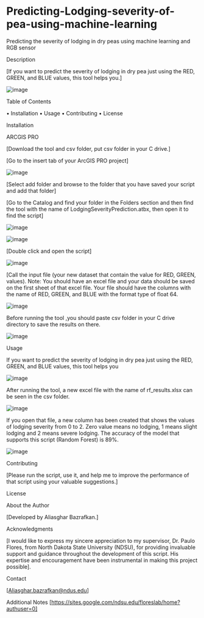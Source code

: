 # Predicting-Lodging-severity-of-pea-using-machine-learning
Predicting the severity of lodging in dry peas using machine learning and RGB sensor



Description

[If you want to predict the severity of lodging in dry pea just using the RED, GREEN, and BLUE values, this tool helps you.]

![image](https://github.com/AliBgisrs/Predicting-Lodging-severity-of-pea-using-machine-learning/assets/109620013/697875e3-3dd1-45a1-8557-1762dd98b2be)

  
Table of Contents

•	Installation
•	Usage
•	Contributing
•	License

Installation

ARCGIS PRO

[Download the tool and csv folder, put csv folder in your C drive.]


[Go to the insert tab of your ArcGIS PRO project]

 ![image](https://github.com/AliBgisrs/Predicting-Lodging-severity-of-pea-using-machine-learning/assets/109620013/c42f324f-232f-4073-a2a2-463671b61d68)
 

[Select add folder and browse to the folder that you have saved your script and add that folder]

[Go to the Catalog and find your folder in the Folders section and then find the tool with the name of LodgingSeverityPrediction.atbx, then open it to find the script]

 ![image](https://github.com/AliBgisrs/Predicting-Lodging-severity-of-pea-using-machine-learning/assets/109620013/fa3da501-7c97-4f24-8182-46b78e7bc32d)

 ![image](https://github.com/AliBgisrs/Predicting-Lodging-severity-of-pea-using-machine-learning/assets/109620013/b3e2176a-51ab-41c5-8c05-3badf92cfd33)

 

 

[Double click and open the script]

 ![image](https://github.com/AliBgisrs/Predicting-Lodging-severity-of-pea-using-machine-learning/assets/109620013/00cb6bb6-784d-49f0-a845-03d5298f47bd)

[Call the input file (your new dataset that contain the value for RED, GREEN, values). Note: You should have an excel file and your data should be saved on the first sheet of that excel file. Your file should have the columns with the name of RED, GREEN, and BLUE with the format type of float 64.

![image](https://github.com/AliBgisrs/Predicting-Lodging-severity-of-pea-using-machine-learning/assets/109620013/f1cfc60d-0155-4c70-95a2-d63476dad109)

 

Before running the tool ,you should paste csv folder in your C drive directory to save the results on there. 

![image](https://github.com/AliBgisrs/Predicting-Lodging-severity-of-pea-using-machine-learning/assets/109620013/aad279c9-904e-4497-96f8-bed64f44c6e7)

 
Usage

If you want to predict the severity of lodging in dry pea just using the RED, GREEN, and BLUE values, this tool helps you

![image](https://github.com/AliBgisrs/Predicting-Lodging-severity-of-pea-using-machine-learning/assets/109620013/48a07759-d225-4b26-aaa1-adacc12d7b5a)

  
After running the tool, a new excel file with the name of rf_results.xlsx can be seen in the csv folder.

![image](https://github.com/AliBgisrs/Predicting-Lodging-severity-of-pea-using-machine-learning/assets/109620013/8ba0af8a-4d34-4c0c-ace5-2fb59ac400f6)

 
If you open that file, a new column has been created that shows the values of lodging severity from 0 to 2. Zero value means no lodging, 1 means slight lodging and 2 means severe lodging. The accuracy of the model that supports this script (Random Forest) is 89%.

 ![image](https://github.com/AliBgisrs/Predicting-Lodging-severity-of-pea-using-machine-learning/assets/109620013/5080e0d0-17d3-4f0a-81cd-da53dab31ac1)
 

Contributing

[Please run the script, use it, and help me to improve the performance of that script using your valuable suggestions.]

License

About the Author

[Developed by Aliasghar Bazrafkan.]

Acknowledgments

[I would like to express my sincere appreciation to my supervisor, Dr. Paulo Flores, from North Dakota State University (NDSU), for providing invaluable support and guidance throughout the development of this script. His expertise and encouragement have been instrumental in making this project possible].

Contact

[Aliasghar.bazrafkan@ndus.edu]


Additional Notes
[https://sites.google.com/ndsu.edu/floreslab/home?authuser=0]

